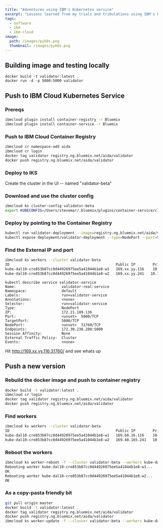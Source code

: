 ```yaml
---
title: "Adventures using IBM's Kubernetes service"
excerpt: "Lessons learned from my trials and tribulations using IBM's Kubenetes service"
tags: 
  - software
  - ibm
  - ibm-cloud
image:
  path: /images/pyk8s.png
  thumbnail: /images/pyk8s.png
---
```


## Building image and testing locally

```
docker build -t validator:latest .
docker run -d -p 5000:5000 validator
```

## Push to IBM Cloud Kubernetes Service

### Prereqs

```bash
ibmcloud plugin install container-registry -r Bluemix
ibmcloud plugin install container-service -r Bluemix
```

### Push to IBM Cloud Container Registry 

```bash
ibmcloud cr namespace-add aida
ibmcloud cr login
docker tag validator registry.ng.bluemix.net/aida/validator
docker push registry.ng.bluemix.net/aida/validator
```

### Deploy to IKS

Create the cluster in the UI -- named "validator-beta"

### Download and use the cluster config

```bash
ibmcloud ks cluster-config validator-beta
export KUBECONFIG=/Users/stevemar/.bluemix/plugins/container-service/clusters/validator-beta/kube-config-dal10-validator-beta.yml
```

### Deploy by pointing to the Container Registry

```bash
kubectl run validator-deployment --image=registry.ng.bluemix.net/aida/validator
kubectl expose deployment/validator-deployment --type=NodePort --port=5000 --name=validator-service --target-port=5000
```

### Find the External IP and port

```bash
ibmcloud ks workers --cluster validator-beta
ID                                                 Public IP        Private IP       Machine Type        State    Status   Zone    Version   
kube-dal10-cre853b87cc0d44926975ee5a41044b1e8-w1   169.xx.yy.116    10.177.184.133   u2c.2x4.encrypted   normal   Ready    dal10   1.10.12_1543   
kube-dal10-cre853b87cc0d44926975ee5a41044b1e8-w2   169.xx.yy.241   10.177.184.141   u2c.2x4.encrypted   normal   Ready    dal10   1.10.12_1543
```

```
kubectl describe service validator-service
Name:                     validator-real-service
Namespace:                default
Labels:                   run=validator-service
Annotations:              <none>
Selector:                 run=validator-service
Type:                     NodePort
IP:                       172.21.189.136
Port:                     <unset>  5000/TCP
TargetPort:               5000/TCP
NodePort:                 <unset>  31760/TCP
Endpoints:                172.30.238.200:5000
Session Affinity:         None
External Traffic Policy:  Cluster
Events:                   <none>
```

Hit http://169.xx.yy.116:31760/ and see whats up

## Push a new version

### Rebuild the docker image and push to container registry

```bash
docker build -t validator:latest .
ibmcloud cr login
docker tag validator registry.ng.bluemix.net/aida/validator
docker push registry.ng.bluemix.net/aida/validator
```

### Find workers

```bash
ibmcloud ks workers --cluster validator-beta
ID                                                 Public IP        Private IP       Machine Type        State    Status   Zone    Version   
kube-dal10-cre853b87cc0d44926975ee5a41044b1e8-w1   169.60.16.116    10.177.184.133   u2c.2x4.encrypted   normal   Ready    dal10   1.10.12_1543*   
kube-dal10-cre853b87cc0d44926975ee5a41044b1e8-w2   169.48.165.241   10.177.184.141   u2c.2x4.encrypted   normal   Ready    dal10   1.10.12_1543*
```

### Reboot the workers

```bash
ibmcloud ks worker-reboot -f --cluster validator-beta --workers kube-dal10-cre853b87cc0d44926975ee5a41044b1e8-w1,kube-dal10-cre853b87cc0d44926975ee5a41044b1e8-w2
Rebooting worker kube-dal10-cre853b87cc0d44926975ee5a41044b1e8-w1...
OK
Rebooting worker kube-dal10-cre853b87cc0d44926975ee5a41044b1e8-w2...
OK
```


### As a copy-pasta friendly bit

```bash
git pull origin master
docker build -t validator:latest .
docker tag validator registry.ng.bluemix.net/aida/validator
docker push registry.ng.bluemix.net/aida/validator
ibmcloud ks worker-update -f --cluster validator-beta --workers kube-dal10-cre853b87cc0d44926975ee5a41044b1e8-w1,kube-dal10-cre853b87cc0d44926975ee5a41044b1e8-w2
```
